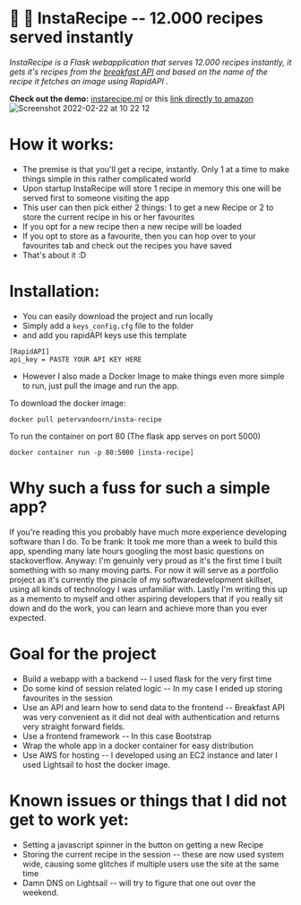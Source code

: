 # 🥘 🥣 InstaRecipe -- 12.000 recipes served instantly
_InstaRecipe is a Flask webapplication that serves 12.000 recipes instantly, it gets it's recipes from the [breakfast API](https://github.com/MariiaSizova/breakfastapi) and based on the name of the recipe it fetches an image using RapidAPI ._ 

**Check out the demo:** [instarecipe.ml](http://instarecipe.ml) or this [link directly to amazon](https://flask-service.vdotvo9a4e2a6.eu-central-1.cs.amazonlightsail.com/)
![Screenshot 2022-02-22 at 10 22 12](https://user-images.githubusercontent.com/71013416/155101849-cd8a9329-52ba-418a-9829-fb050f2e4761.png)



# How it works:
- The premise is that you'll get a recipe, instantly. Only 1 at a time to make things simple in this rather complicated world
- Upon startup InstaRecipe will store 1 recipe in memory this one will be served first to someone visiting the app
- This user can then pick either 2 things: 1 to get a new Recipe or 2 to store the current recipe in his or her favourites
- If you opt for a new recipe then a new recipe will be loaded
- If you opt to store as a favourite, then you can hop over to your favourites tab and check out the recipes you have saved
- That's about it :D 

# Installation:
- You can easily download the project and run locally 
- Simply add a `keys_config.cfg` file to the folder
- and add you rapidAPI keys use this template
```
[RapidAPI]
api_key = PASTE YOUR API KEY HERE
```

- However I also made a Docker Image to make things even more simple to run, just pull the image and run the app. 

To download the docker image:
```
docker pull petervandoorn/insta-recipe
```
To run the container on port 80 (The flask app serves on port 5000)
```
docker container run -p 80:5000 [insta-recipe]
```

# Why such a fuss for such a simple app? 
If you're reading this you probably have much more experience developing software than I do. To be frank: It took me more than a week to build this app, spending many late hours googling the most basic questions on stackoverflow. Anyway: I'm genuinly very proud as it's the first time I built something with so many moving parts. For now it will serve as a portfolio project as it's currently the pinacle of my softwaredevelopment skillset, using all kinds of technology I was unfamiliar with. 
Lastly I'm writing this up as a memento to myself and other aspiring developers that if you really sit down and do the work, you can learn and achieve more than you ever expected. 


# Goal for the project
- Build a webapp with a backend -- I used flask for the very first time
- Do some kind of session related logic -- In my case I ended up storing favourites in the session
- Use an API and learn how to send data to the frontend -- Breakfast API was very convenient as it did not deal with authentication and returns very straight forward fields. 
- Use a frontend framework -- In this case Bootstrap
- Wrap the whole app in a docker container for easy distribution
- Use AWS for hosting -- I developed using an EC2 instance and later I used Lightsail to host the docker image. 

# Known issues or things that I did not get to work yet:
- Setting a javascript spinner in the button on getting a new Recipe
- Storing the current recipe in the session -- these are now used system wide, causing some glitches if multiple users use the site at the same time
- Damn DNS on Lightsail -- will try to figure that one out over the weekend. 
